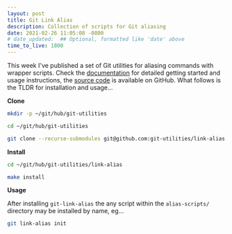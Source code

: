 ```yaml
---
layout: post
title: Git Link Alias
description: Collection of scripts for Git aliasing
date: 2021-02-26 11:05:08 -0800
# date_updated:  ## Optional, formatted like 'date' above
time_to_live: 1800
---
```



This week I've published a set of Git utilities for aliasing commands with wrapper scripts. Check the [documentation][link__documentation] for detailed getting started and usage instructions, the [source code][link__source] is available on GitHub. What follows is the TLDR for installation and usage...


**Clone**


```Bash
mkdir -p ~/git/hub/git-utilities

cd ~/git/hub/git-utilities

git clone --recurse-submodules git@github.com:git-utilities/link-alias.git
```


**Install**


```Bash
cd ~/git/hub/git-utilities/link-alias

make install
```


**Usage**


After installing `git-link-alias` the any script within the `alias-scripts/` directory may be installed by name, eg...


```Bash
git link-alias init
```



[link__documentation]: https://github.com/git-utilities/link-alias/blob/main/.github/README.md "Repository documentation"

[link__source]: https://github.com/git-utilities/link-alias "Repository source code"

